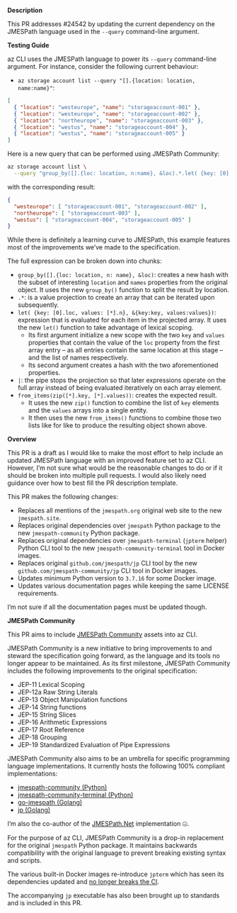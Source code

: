 **Description**

This PR addresses #24542 by updating the current dependency on the JMESPath language used in the `--query` command-line argument.

**Testing Guide**

az CLI uses the JMESPath language to power its `--query` command-line argument.
For instance, consider the following current behaviour:

- `` az storage account list --query "[].{location: location, name:name}" ``: 

```json
[
  { "location": "westeurope", "name": "storageaccount-001" },
  { "location": "westeurope", "name": "storageaccount-002" },
  { "location": "northeurope", "name": "storageaccount-003" },
  { "location": "westus", "name": "storageaccount-004" },
  { "location": "westus", "name": "storageaccount-005" }
]
```

Here is a new query that can be performed using JMESPath Community:

```sh
az storage account list \
  --query "group_by([].{loc: location, n:name}, &loc).*.let( {key: [0].loc, values: [*].n}, &{key: key, values: values})|from_items(zip([*].key, [*].values))"
``` 

with the corresponding result:

```json
{
  "westeurope": [ "storageaccount-001", "storageaccount-002" ],
  "northeurope": [ "storageaccount-003" ],
  "westus": [ "storageaccount-004", "storageaccount-005" ]
}
```

While there is definitely a learning curve to JMESPath, this example features most of the improvements we’ve made to the specification.

The full expression can be broken down into chunks:

- `` group_by([].{loc: location, n: name}, &loc) ``: creates a new hash with the subset of interesting `location` and `names` properties from the original object. It uses the new `group_by()` function to split the result by location.
- `` .* ``: is a value projection to create an array that can be iterated upon subsequently.
- `` let( {key: [0].loc, values: [*].n}, &{key:key, values:values}) ``: expression that is evaluated for each item in the projected array. It uses the new `let()` function to take advantage of lexical scoping.
  - Its first argument initialize a new scope with the two `key` and `values` properties that contain the value of the `loc` property from the first array entry – as all entries contain the same location at this stage – and the list of names respectively.
  - Its second argument creates a hash with the two aforementioned properties.
- `` | ``: the pipe stops the projection so that later expressions operate on the full array instead of being evaluated iteratively on each array element.
- `` from_items(zip([*].key, [*].values)) ``: creates the expected result.
  - It uses the new `zip()` function to combine the list of `key` elements and the `values` arrays into a single entity.
  - It then uses the new `from_items()` functions to combine those two lists like for like to produce the resulting object shown above.

**Overview**

This PR is a draft as I would like to make the most effort to help include an updated JMESPath language with an improved feature set to az CLI. However, I’m not sure what would be the reasonable changes to do or if it should be broken into multiple pull requests. I would also likely need guidance over how to best fill the PR description template.

This PR makes the following changes:

- Replaces all mentions of the `jmespath.org` original web site to the new `jmespath.site`.
- Replaces original dependencies over `jmespath` Python package to the new `jmespath-community` Python package.
- Replaces original dependencies over `jmespath-terminal` (`jpterm` helper) Python CLI tool to the new `jmespath-community-terminal` tool in Docker images.
- Replaces original `github.com/jmespath/jp` CLI tool by the new `github.com/jmespath-community/jp` CLI tool in Docker images.
- Updates minimum Python version to `3.7.16` for some Docker image.
- Updates various documentation pages while keeping the same LICENSE requirements.

I’m not sure if all the documentation pages must be updated though.

**JMESPath Community**

This PR aims to include [JMESPath Community](https://jmespath.site/main/) assets into az CLI.

JMESPath Community is a new initiative to bring improvements to and steward the specification going forward,
as the language and its tools no longer appear to be maintained. As its first milestone,
JMESPath Community includes the following improvements to the original specification:

- JEP-11 Lexical Scoping
- JEP-12a Raw String Literals
- JEP-13 Object Manipulation functions
- JEP-14 String functions
- JEP-15 String Slices
- JEP-16 Arithmetic Expressions
- JEP-17 Root Reference
- JEP-18 Grouping
- JEP-19 Standardized Evaluation of Pipe Expressions

JMESPath Community also aims to be an umbrella for specific programming language implementations. It currently hosts the following 100% compliant implementations:

- [jmespath-community (Python)](https://pypi.org/project/jmespath-community/)
- [jmespath-community-terminal (Python)](https://pypi.org/project/jmespath-community-terminal/)
- [go-jmespath (Golang)](https://pkg.go.dev/github.com/jmespath-community/go-jmespath)
- [jp (Golang)](https://github.com/jmespath-community/jp)

I’m also the co-author of the [JMESPath.Net](https://jdevillard.github.io/JmesPath.Net/) implementation 🤐.

For the purpose of az CLI, JMESPath Community is a drop-in replacement for the original `jmespath` Python package. It maintains backwards compatibility with the original language to prevent breaking existing syntax and scripts.

The various built-in Docker images re-introduce `jpterm` which has seen its dependencies updated and [no longer breaks the CI](https://github.com/Azure/azure-cli/pull/21206).

The accompanying `jp` executable has also been brought up to standards and is included in this PR.